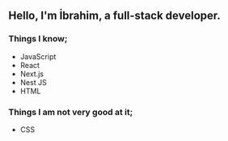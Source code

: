 <!DOCTYPE html>
<html lang="en">

<head>
    <meta charset="UTF-8">
    <meta http-equiv="X-UA-Compatible" content="IE=edge">
    <meta name="viewport" content="width=device-width, initial-scale=1.0">
    <title>Welcome</title>
</head>

<body>
    <h2>Hello, I'm İbrahim, a full-stack developer.</h2>
    <h3>Things I know;</h3>
    <ul>
        <li>JavaScript</li>
        <li>React</li>
        <li>Next.js</li>
        <li>Nest JS</li>
        <li>HTML</li>
    </ul>
    <h3>Things I am not very good at it;</h3>
    <ul>
        <li>CSS</li>
    </ul>
</body>

</html>
